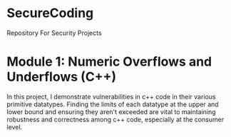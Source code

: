 # SecureCoding
Repository For Security Projects

# Module 1: Numeric Overflows and Underflows (C++)

In this project, I demonstrate vulnerabilities in c++ code in their various primitive datatypes. 
Finding the limits of each datatype at the upper and lower bound and ensuring they aren't exceeded 
are vital to maintaining robustness and correctness among c++ code, especially at the consumer level.
